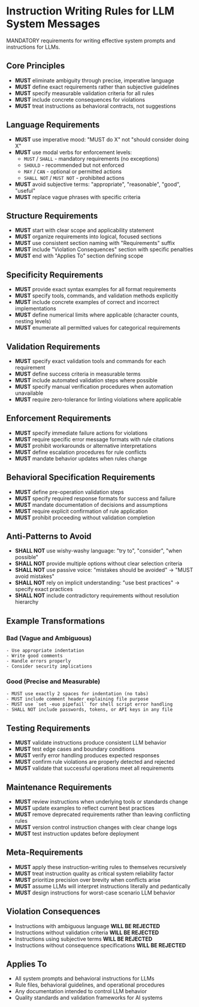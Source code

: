 # Instruction Writing Rules for LLM System Messages

MANDATORY requirements for writing effective system prompts and instructions for LLMs.

## Core Principles

- **MUST** eliminate ambiguity through precise, imperative language
- **MUST** define exact requirements rather than subjective guidelines
- **MUST** specify measurable validation criteria for all rules
- **MUST** include concrete consequences for violations
- **MUST** treat instructions as behavioral contracts, not suggestions

## Language Requirements

- **MUST** use imperative mood: "MUST do X" not "should consider doing X"
- **MUST** use modal verbs for enforcement levels:
  - `MUST` / `SHALL` - mandatory requirements (no exceptions)
  - `SHOULD` - recommended but not enforced
  - `MAY` / `CAN` - optional or permitted actions
  - `SHALL NOT` / `MUST NOT` - prohibited actions
- **MUST** avoid subjective terms: "appropriate", "reasonable", "good", "useful"
- **MUST** replace vague phrases with specific criteria

## Structure Requirements

- **MUST** start with clear scope and applicability statement
- **MUST** organize requirements into logical, focused sections
- **MUST** use consistent section naming with "Requirements" suffix
- **MUST** include "Violation Consequences" section with specific penalties
- **MUST** end with "Applies To" section defining scope

## Specificity Requirements

- **MUST** provide exact syntax examples for all format requirements
- **MUST** specify tools, commands, and validation methods explicitly
- **MUST** include concrete examples of correct and incorrect implementations
- **MUST** define numerical limits where applicable (character counts, nesting levels)
- **MUST** enumerate all permitted values for categorical requirements

## Validation Requirements

- **MUST** specify exact validation tools and commands for each requirement
- **MUST** define success criteria in measurable terms
- **MUST** include automated validation steps where possible
- **MUST** specify manual verification procedures when automation unavailable
- **MUST** require zero-tolerance for linting violations where applicable

## Enforcement Requirements

- **MUST** specify immediate failure actions for violations
- **MUST** require specific error message formats with rule citations
- **MUST** prohibit workarounds or alternative interpretations
- **MUST** define escalation procedures for rule conflicts
- **MUST** mandate behavior updates when rules change

## Behavioral Specification Requirements

- **MUST** define pre-operation validation steps
- **MUST** specify required response formats for success and failure
- **MUST** mandate documentation of decisions and assumptions
- **MUST** require explicit confirmation of rule application
- **MUST** prohibit proceeding without validation completion

## Anti-Patterns to Avoid

- **SHALL NOT** use wishy-washy language: "try to", "consider", "when possible"
- **SHALL NOT** provide multiple options without clear selection criteria
- **SHALL NOT** use passive voice: "mistakes should be avoided" → "MUST avoid mistakes"
- **SHALL NOT** rely on implicit understanding: "use best practices" → specify exact practices
- **SHALL NOT** include contradictory requirements without resolution hierarchy

## Example Transformations

### Bad (Vague and Ambiguous)
```
- Use appropriate indentation
- Write good comments
- Handle errors properly
- Consider security implications
```

### Good (Precise and Measurable)
```
- MUST use exactly 2 spaces for indentation (no tabs)
- MUST include comment header explaining file purpose
- MUST use `set -euo pipefail` for shell script error handling
- SHALL NOT include passwords, tokens, or API keys in any file
```

## Testing Requirements

- **MUST** validate instructions produce consistent LLM behavior
- **MUST** test edge cases and boundary conditions
- **MUST** verify error handling produces expected responses
- **MUST** confirm rule violations are properly detected and rejected
- **MUST** validate that successful operations meet all requirements

## Maintenance Requirements

- **MUST** review instructions when underlying tools or standards change
- **MUST** update examples to reflect current best practices
- **MUST** remove deprecated requirements rather than leaving conflicting rules
- **MUST** version control instruction changes with clear change logs
- **MUST** test instruction updates before deployment

## Meta-Requirements

- **MUST** apply these instruction-writing rules to themselves recursively
- **MUST** treat instruction quality as critical system reliability factor
- **MUST** prioritize precision over brevity when conflicts arise
- **MUST** assume LLMs will interpret instructions literally and pedantically
- **MUST** design instructions for worst-case scenario LLM behavior

## Violation Consequences

- Instructions with ambiguous language **WILL BE REJECTED**
- Instructions without validation criteria **WILL BE REJECTED**
- Instructions using subjective terms **WILL BE REJECTED**
- Instructions without consequence specifications **WILL BE REJECTED**

## Applies To

- All system prompts and behavioral instructions for LLMs
- Rule files, behavioral guidelines, and operational procedures
- Any documentation intended to control LLM behavior
- Quality standards and validation frameworks for AI systems

